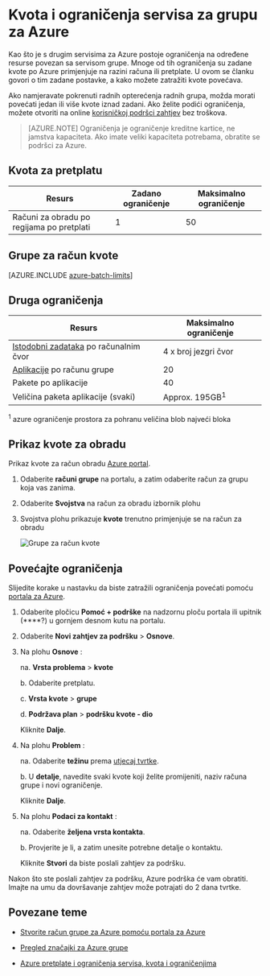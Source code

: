 <properties
    pageTitle="Obrada servisa kvotama i ograničenja | Microsoft Azure"
    description="Dodatne informacije o kvotama zadane grupe za Azure, ograničenja i ograničenja i povećava zatražiti kvote"
    services="batch"
    documentationCenter=""
    authors="mmacy"
    manager="timlt"
    editor=""/>

<tags
    ms.service="batch"
    ms.workload="big-compute"
    ms.tgt_pltfrm="na"
    ms.devlang="na"
    ms.topic="article"
    ms.date="09/10/2016"
    ms.author="marsma"/>

# <a name="quotas-and-limits-for-the-azure-batch-service"></a>Kvota i ograničenja servisa za grupu za Azure

Kao što je s drugim servisima za Azure postoje ograničenja na određene resurse povezan sa servisom grupe. Mnoge od tih ograničenja su zadane kvote po Azure primjenjuje na razini računa ili pretplate. U ovom se članku govori o tim zadane postavke, a kako možete zatražiti kvote povećava.

Ako namjeravate pokrenuti radnih opterećenja radnih grupa, možda morati povećati jedan ili više kvote iznad zadani. Ako želite podići ograničenja, možete otvoriti na online [korisničkoj podršci zahtjev](#increase-a-quota) bez troškova.

>[AZURE.NOTE] Ograničenja je ograničenje kreditne kartice, ne jamstva kapaciteta. Ako imate veliki kapaciteta potrebama, obratite se podršci za Azure.

## <a name="subscription-quotas"></a>Kvota za pretplatu
**Resurs**|**Zadano ograničenje**|**Maksimalno ograničenje**
---|---|---
Računi za obradu po regijama po pretplati | 1 | 50

## <a name="batch-account-quotas"></a>Grupe za račun kvote
[AZURE.INCLUDE [azure-batch-limits](../../includes/azure-batch-limits.md)]

## <a name="other-limits"></a>Druga ograničenja
**Resurs**|**Maksimalno ograničenje**
---|---
[Istodobni zadataka](batch-parallel-node-tasks.md) po računalnim čvor | 4 x broj jezgri čvor
[Aplikacije](batch-application-packages.md) po računu grupe        | 20
Pakete po aplikacije  | 40
Veličina paketa aplikacije (svaki)       | Approx. 195GB<sup>1</sup>

<sup>1</sup> azure ograničenje prostora za pohranu veličina blob najveći bloka

## <a name="view-batch-quotas"></a>Prikaz kvote za obradu

Prikaz kvote za račun obradu [Azure portal][portal].

1. Odaberite **računi grupe** na portalu, a zatim odaberite račun za grupu koja vas zanima.

2. Odaberite **Svojstva** na račun za obradu izbornik plohu

3. Svojstva plohu prikazuje **kvote** trenutno primjenjuje se na račun za obradu

    ![Grupe za račun kvote][account_quotas]

## <a name="increase-a-quota"></a>Povećajte ograničenja

Slijedite korake u nastavku da biste zatražili ograničenja povećati pomoću [portala za Azure][portal].

1. Odaberite pločicu **Pomoć + podrške** na nadzornu ploču portala ili upitnik (****?) u gornjem desnom kutu na portalu.

2. Odaberite **Novi zahtjev za podršku** > **Osnove**.

3. Na plohu **Osnove** :

    na. **Vrsta problema** > **kvote**

    b. Odaberite pretplatu.

    c. **Vrsta kvote** > **grupe**

    d. **Podržava plan** > **podršku kvote - dio**

    Kliknite **Dalje**.

4. Na plohu **Problem** :

    na. Odaberite **težinu** prema [utjecaj tvrtke][support_sev].

    b. U **detalje**, navedite svaki kvote koji želite promijeniti, naziv računa grupe i novi ograničenje.

    Kliknite **Dalje**.

5. Na plohu **Podaci za kontakt** :

    na. Odaberite **željena vrsta kontakta**.

    b. Provjerite je li, a zatim unesite potrebne detalje o kontaktu.

    Kliknite **Stvori** da biste poslali zahtjev za podršku.

Nakon što ste poslali zahtjev za podršku, Azure podrška će vam obratiti. Imajte na umu da dovršavanje zahtjev može potrajati do 2 dana tvrtke.

## <a name="related-topics"></a>Povezane teme

* [Stvorite račun grupe za Azure pomoću portala za Azure](batch-account-create-portal.md)

* [Pregled značajki za Azure grupe](batch-api-basics.md)

* [Azure pretplate i ograničenja servisa, kvota i ograničenjima](../azure-subscription-service-limits.md)

[portal]: https://portal.azure.com
[portal_classic_increase]: https://azure.microsoft.com/blog/2014/06/04/azure-limits-quotas-increase-requests/
[support_sev]: http://aka.ms/supportseverity

[account_quotas]: ./media/batch-quota-limit/accountquota_portal.PNG

